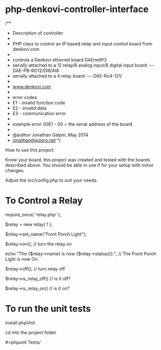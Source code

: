 php-denkovi-controller-interface
================================
/**
 * Description of controller
 * 
 * PHP class to control an IP based relay and input control board from denkovi.com
 * 
 * controls a Denkovi ethernet board DAEnetIP3 
 * serially attached to a 12 relay/8 analog input/8 digital input board --- DAE-PB-RO12/DI8/AI8
 * serially attached to a 4 relay board --- DAE-Ro4-12V
 * 
 * www.denkovi.com
 * 
 * error codes
 * E1 - invalid function code
 * E2 - invalid data
 * E3 - communication error
 * 
 * example error 00E1 - 00 = the serial address of the board
 *
 * @author Jonathan Galpin, May 2014
 * jonathan@iqzero.net
 */

How to use this project:

Know your board, this project was created and tested with the boards described above. You should be able to use if for your setup with minor changes.

Adjust the src/config.php to suit your needs.

To Control a Relay
==================
require_once( 'relay.php' );

$relay = new relay( 1 );

$relay->set_name("Front Porch Light");

$relay->on();	// turn the relay on	

echo "The {$relay->name} is now {$relay->status()}.";		// The Front Porch Light is now On.

$relay->off();	// turn relay off

$relay->is_relay_off()	// is it off?

$relay->is_relay_on()	// is it on?


To run the unit tests
=====================
install phpUnit

cd into the project folder

#>phpunit Tests/
